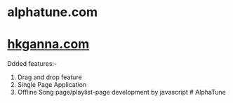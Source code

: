 # alphatune.com


<a href="https://hkgannaapp.herokuapp.com/"><h1>hkganna.com</h1></a>








Ddded features:-
1. Drag and drop feature
2. Single Page Application
3. Offline Song page/playlist-page development by javascript 
#   A l p h a T u n e 
 
 
